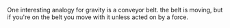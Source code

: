 One interesting analogy for gravity is a conveyor belt. the belt is moving, but if you're on the belt you move with it unless acted on by a force.